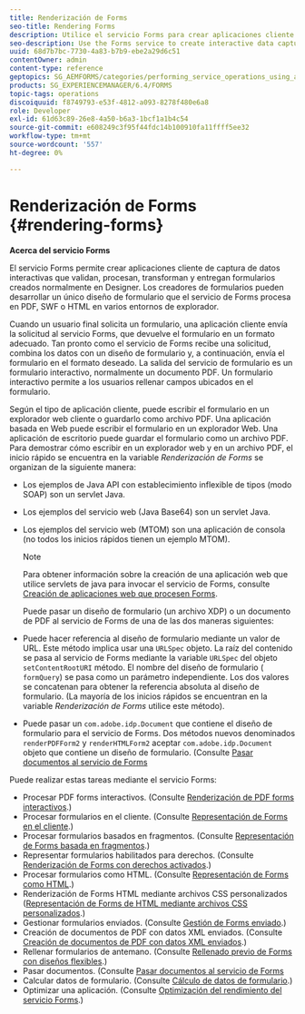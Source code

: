 ```yaml
---
title: Renderización de Forms
seo-title: Rendering Forms
description: Utilice el servicio Forms para crear aplicaciones cliente de captura de datos interactivas que validen, procesan, transforman y entregan formularios creados normalmente en Designer. Los creadores de formularios pueden desarrollar un único diseño de formulario que el servicio de Forms procesa en PDF, SWF o HTML en varios entornos de explorador.
seo-description: Use the Forms service to create interactive data capture client applications that validate, process, transform, and deliver forms typically created in Designer. Form authors can develop a single form design that the Forms service renders in PDF, SWF, or HTML in various browser environments.
uuid: 68d7b7bc-7730-4a83-b7b9-ebe2a29d6c51
contentOwner: admin
content-type: reference
geptopics: SG_AEMFORMS/categories/performing_service_operations_using_apis
products: SG_EXPERIENCEMANAGER/6.4/FORMS
topic-tags: operations
discoiquuid: f8749793-e53f-4812-a093-8278f480e6a8
role: Developer
exl-id: 61d63c89-26e8-4a50-b6a3-1bcf1a1b4c54
source-git-commit: e608249c3f95f44fdc14b100910fa11ffff5ee32
workflow-type: tm+mt
source-wordcount: '557'
ht-degree: 0%

---
```


# Renderización de Forms {#rendering-forms}

**Acerca del servicio Forms**

El servicio Forms permite crear aplicaciones cliente de captura de datos interactivas que validan, procesan, transforman y entregan formularios creados normalmente en Designer. Los creadores de formularios pueden desarrollar un único diseño de formulario que el servicio de Forms procesa en PDF, SWF o HTML en varios entornos de explorador.

Cuando un usuario final solicita un formulario, una aplicación cliente envía la solicitud al servicio Forms, que devuelve el formulario en un formato adecuado. Tan pronto como el servicio de Forms recibe una solicitud, combina los datos con un diseño de formulario y, a continuación, envía el formulario en el formato deseado. La salida del servicio de formulario es un formulario interactivo, normalmente un documento PDF. Un formulario interactivo permite a los usuarios rellenar campos ubicados en el formulario.

Según el tipo de aplicación cliente, puede escribir el formulario en un explorador web cliente o guardarlo como archivo PDF. Una aplicación basada en Web puede escribir el formulario en un explorador Web. Una aplicación de escritorio puede guardar el formulario como un archivo PDF. Para demostrar cómo escribir en un explorador web y en un archivo PDF, el inicio rápido se encuentra en la variable *Renderización de Forms* se organizan de la siguiente manera:

* Los ejemplos de Java API con establecimiento inflexible de tipos (modo SOAP) son un servlet Java.
* Los ejemplos del servicio web (Java Base64) son un servlet Java.
* Los ejemplos del servicio web (MTOM) son una aplicación de consola (no todos los inicios rápidos tienen un ejemplo MTOM).

   >[!NOTE]
   >
   >Para obtener información sobre la creación de una aplicación web que utilice servlets de java para invocar el servicio de Forms, consulte [Creación de aplicaciones web que procesen Forms](/help/forms/developing/creating-web-applications-renders-forms.md).

   Puede pasar un diseño de formulario (un archivo XDP) o un documento de PDF al servicio de Forms de una de las dos maneras siguientes:

* Puede hacer referencia al diseño de formulario mediante un valor de URL. Este método implica usar una `URLSpec` objeto. La raíz del contenido se pasa al servicio de Forms mediante la variable `URLSpec` del objeto `setContentRootURI` método. El nombre del diseño de formulario ( `formQuery`) se pasa como un parámetro independiente. Los dos valores se concatenan para obtener la referencia absoluta al diseño de formulario. (La mayoría de los inicios rápidos se encuentran en la variable *Renderización de Forms* utilice este método).
* Puede pasar un `com.adobe.idp.Document` que contiene el diseño de formulario para el servicio de Forms. Dos métodos nuevos denominados `renderPDFForm2` y `renderHTMLForm2` aceptar `com.adobe.idp.Document` objeto que contiene un diseño de formulario. (Consulte [Pasar documentos al servicio de Forms](/help/forms/developing/passing-documents-forms-service.md)

Puede realizar estas tareas mediante el servicio Forms:

* Procesar PDF forms interactivos. (Consulte [Renderización de PDF forms interactivos](/help/forms/developing/rendering-interactive-pdf-forms.md).)
* Procesar formularios en el cliente. (Consulte [Representación de Forms en el cliente](/help/forms/developing/rendering-forms-client.md).)
* Procesar formularios basados en fragmentos. (Consulte [Representación de Forms basada en fragmentos](/help/forms/developing/rendering-forms-based-fragments.md).)
* Representar formularios habilitados para derechos. (Consulte [Renderización de Forms con derechos activados](/help/forms/developing/rendering-rights-enabled-forms.md).)
* Procesar formularios como HTML. (Consulte [Representación de Forms como HTML](/help/forms/developing/rendering-forms-html.md).)
* Renderización de Forms HTML mediante archivos CSS personalizados ([Representación de Forms de HTML mediante archivos CSS personalizados](/help/forms/developing/rendering-html-forms-using-custom.md).)
* Gestionar formularios enviados. (Consulte [Gestión de Forms enviado](/help/forms/developing/handling-submitted-forms.md).)
* Creación de documentos de PDF con datos XML enviados. (Consulte [Creación de documentos de PDF con datos XML enviados](/help/forms/developing/creating-pdf-documents-submitted-xml.md).)
* Rellenar formularios de antemano. (Consulte [Rellenado previo de Forms con diseños flexibles](/help/forms/developing/prepopulating-forms-flowable-layouts.md).)
* Pasar documentos. (Consulte [Pasar documentos al servicio de Forms](/help/forms/developing/passing-documents-forms-service.md)
* Calcular datos de formulario. (Consulte [Cálculo de datos de formulario](/help/forms/developing/calculating-form-data.md).)
* Optimizar una aplicación. (Consulte [Optimización del rendimiento del servicio Forms](/help/forms/developing/optimizing-performance-forms-service.md).)

